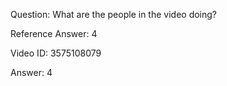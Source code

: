 Question: What are the people in the video doing?

Reference Answer: 4

Video ID: 3575108079

Answer: 4

